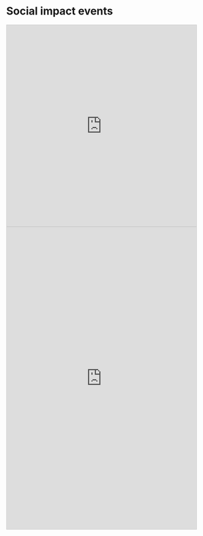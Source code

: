 <!-- TITLE: Event Calendar -->

# Social impact events
<iframe class="airtable-embed" src="https://airtable.com/embed/shrycmqar6oYClyrj?backgroundColor=purple&viewControls=on" frameborder="0" onmousewheel="" width="100%" height="533" style="background: transparent; border: 1px solid #ccc;"></iframe>

<iframe class="airtable-embed" src="https://airtable.com/embed/shrrYQ38nf4jrZxgy?backgroundColor=purple" frameborder="0" onmousewheel="" width="100%" height="800" style="background: transparent; border: 1px solid #ccc;"></iframe>
